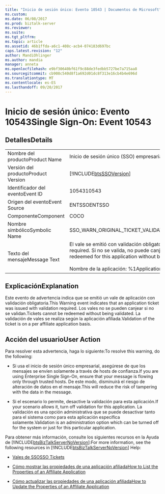 ```yaml
---
title: "Inicio de sesión único: Evento 10543 | Documentos de Microsoft"
ms.custom: 
ms.date: 06/08/2017
ms.prod: biztalk-server
ms.reviewer: 
ms.suite: 
ms.tgt_pltfrm: 
ms.topic: article
ms.assetid: 46b1ffda-a6c1-408c-acb4-074183d697bc
caps.latest.revision: "12"
author: MandiOhlinger
ms.author: mandia
manager: anneta
ms.openlocfilehash: e9bf30640bf61f9c88de3fedbb5727be7a715aa8
ms.sourcegitcommit: cb908c540d8f1a692d01dc8f313e16cb4b4e696d
ms.translationtype: MT
ms.contentlocale: es-ES
ms.lasthandoff: 09/20/2017
---
```

# <a name="single-sign-on-event-10543"></a><span data-ttu-id="f7b6d-102">Inicio de sesión único: Evento 10543</span><span class="sxs-lookup"><span data-stu-id="f7b6d-102">Single Sign-On: Event 10543</span></span>
## <a name="details"></a><span data-ttu-id="f7b6d-103">Detalles</span><span class="sxs-lookup"><span data-stu-id="f7b6d-103">Details</span></span>  
  
|||  
|-|-|  
|<span data-ttu-id="f7b6d-104">Nombre del producto</span><span class="sxs-lookup"><span data-stu-id="f7b6d-104">Product Name</span></span>|<span data-ttu-id="f7b6d-105">Inicio de sesión único (SSO) empresarial</span><span class="sxs-lookup"><span data-stu-id="f7b6d-105">Enterprise Single Sign-On</span></span>|  
|<span data-ttu-id="f7b6d-106">Versión del producto</span><span class="sxs-lookup"><span data-stu-id="f7b6d-106">Product Version</span></span>|[!INCLUDE[btsSSOVersion](../includes/btsssoversion-md.md)]|  
|<span data-ttu-id="f7b6d-107">Identificador del evento</span><span class="sxs-lookup"><span data-stu-id="f7b6d-107">Event ID</span></span>|<span data-ttu-id="f7b6d-108">10543</span><span class="sxs-lookup"><span data-stu-id="f7b6d-108">10543</span></span>|  
|<span data-ttu-id="f7b6d-109">Origen del evento</span><span class="sxs-lookup"><span data-stu-id="f7b6d-109">Event Source</span></span>|<span data-ttu-id="f7b6d-110">ENTSSO</span><span class="sxs-lookup"><span data-stu-id="f7b6d-110">ENTSSO</span></span>|  
|<span data-ttu-id="f7b6d-111">Componente</span><span class="sxs-lookup"><span data-stu-id="f7b6d-111">Component</span></span>|<span data-ttu-id="f7b6d-112">CO</span><span class="sxs-lookup"><span data-stu-id="f7b6d-112">CO</span></span>|  
|<span data-ttu-id="f7b6d-113">Nombre simbólico</span><span class="sxs-lookup"><span data-stu-id="f7b6d-113">Symbolic Name</span></span>|<span data-ttu-id="f7b6d-114">SSO_WARN_ORIGINAL_TICKET_VALIDATED</span><span class="sxs-lookup"><span data-stu-id="f7b6d-114">SSO_WARN_ORIGINAL_TICKET_VALIDATED</span></span>|  
|<span data-ttu-id="f7b6d-115">Texto del mensaje</span><span class="sxs-lookup"><span data-stu-id="f7b6d-115">Message Text</span></span>|<span data-ttu-id="f7b6d-116">El vale se emitió con validación obligatoria.</span><span class="sxs-lookup"><span data-stu-id="f7b6d-116">The ticket was issued with validation required.</span></span> <span data-ttu-id="f7b6d-117">Si no se valida, no puede canjearse para esta aplicación.%r</span><span class="sxs-lookup"><span data-stu-id="f7b6d-117">It cannot be redeemed for this application without being validated.%r</span></span><br /><br /> <span data-ttu-id="f7b6d-118">Nombre de la aplicación: %1</span><span class="sxs-lookup"><span data-stu-id="f7b6d-118">Application Name: %1</span></span>|  
  
## <a name="explanation"></a><span data-ttu-id="f7b6d-119">Explicación</span><span class="sxs-lookup"><span data-stu-id="f7b6d-119">Explanation</span></span>  
 <span data-ttu-id="f7b6d-120">Este evento de advertencia indica que se emitió un vale de aplicación con validación obligatoria.</span><span class="sxs-lookup"><span data-stu-id="f7b6d-120">This Warning event indicates that an application ticket was issued with validation required.</span></span> <span data-ttu-id="f7b6d-121">Los vales no se pueden canjear si no se validan.</span><span class="sxs-lookup"><span data-stu-id="f7b6d-121">Tickets cannot be redeemed without being validated.</span></span> <span data-ttu-id="f7b6d-122">La validación de vales se realiza según la aplicación afiliada.</span><span class="sxs-lookup"><span data-stu-id="f7b6d-122">Validation of the ticket is on a per affiliate application basis.</span></span>  
  
## <a name="user-action"></a><span data-ttu-id="f7b6d-123">Acción del usuario</span><span class="sxs-lookup"><span data-stu-id="f7b6d-123">User Action</span></span>  
 <span data-ttu-id="f7b6d-124">Para resolver esta advertencia, haga lo siguiente:</span><span class="sxs-lookup"><span data-stu-id="f7b6d-124">To resolve this warning, do the following:</span></span>  
  
-   <span data-ttu-id="f7b6d-125">Si usa el inicio de sesión único empresarial, asegúrese de que los mensajes se envíen solamente a través de hosts de confianza.</span><span class="sxs-lookup"><span data-stu-id="f7b6d-125">If you are using Enterprise Single Sign-On, ensure that your message is flowing only through trusted hosts.</span></span> <span data-ttu-id="f7b6d-126">De este modo, disminuirá el riesgo de alteración de datos en el mensaje.</span><span class="sxs-lookup"><span data-stu-id="f7b6d-126">This will reduce the risk of tampering with the data in the message.</span></span>  
  
-   <span data-ttu-id="f7b6d-127">Si el escenario lo permite, desactive la validación para esta aplicación.</span><span class="sxs-lookup"><span data-stu-id="f7b6d-127">If your scenario allows it, turn off validation for this application.</span></span> <span data-ttu-id="f7b6d-128">La validación es una opción administrativa que se puede desactivar tanto para el sistema como para esta aplicación específica solamente.</span><span class="sxs-lookup"><span data-stu-id="f7b6d-128">Validation is an administration option which can be turned off for the system or just for this particular application.</span></span>  
  
 <span data-ttu-id="f7b6d-129">Para obtener más información, consulte los siguientes recursos en la Ayuda de [!INCLUDE[btsBizTalkServerNoVersion](../includes/btsbiztalkservernoversion-md.md)]:</span><span class="sxs-lookup"><span data-stu-id="f7b6d-129">For more information, see the following resources in [!INCLUDE[btsBizTalkServerNoVersion](../includes/btsbiztalkservernoversion-md.md)] Help:</span></span>  
  
-   [<span data-ttu-id="f7b6d-130">Vales de SSO</span><span class="sxs-lookup"><span data-stu-id="f7b6d-130">SSO Tickets</span></span>](../core/sso-tickets.md)  
  
-   [<span data-ttu-id="f7b6d-131">Cómo mostrar las propiedades de una aplicación afiliada</span><span class="sxs-lookup"><span data-stu-id="f7b6d-131">How to List the Properties of an Affiliate Application</span></span>](../core/how-to-list-the-properties-of-an-affiliate-application.md)  
  
-   [<span data-ttu-id="f7b6d-132">Cómo actualizar las propiedades de una aplicación afiliada</span><span class="sxs-lookup"><span data-stu-id="f7b6d-132">How to Update the Properties of an Affiliate Application</span></span>](../core/how-to-update-the-properties-of-an-affiliate-application.md)
